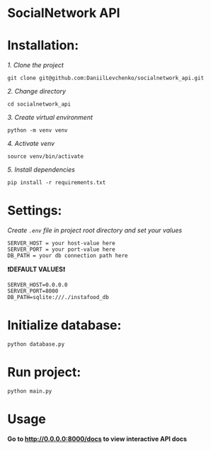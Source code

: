 # SocialNetwork API

# Installation:

*1. Clone the project*

```shell
git clone git@github.com:DaniilLevchenko/socialnetwork_api.git
```

*2. Change directory*

```shell
cd socialnetwork_api
```

*3. Create virtual environment*

```shell
python -m venv venv
```

*4. Activate venv*

```shell
source venv/bin/activate
```

*5. Install dependencies*

```shell
pip install -r requirements.txt
```

# Settings:

*Create `.env` file in project root directory and set your values*

```shell
SERVER_HOST = your host-value here
SERVER_PORT = your port-value here
DB_PATH = your db connection path here
```

**❗DEFAULT VALUES❗**

```shell
SERVER_HOST=0.0.0.0
SERVER_PORT=8000
DB_PATH=sqlite:///./instafood_db
```
# Initialize database:
```shell
python database.py
```
# Run project:

```shell
python main.py
```

# Usage

**Go to http://0.0.0.0:8000/docs to view interactive API docs**
